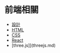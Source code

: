 # 前端相關

* [設計](設計相關.md)
* [HTML](HTML.md)
* [CSS](CSS.md)
* [React](React.md)
* [three.js]](threejs.md)
